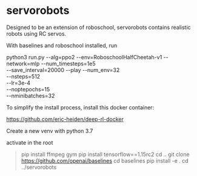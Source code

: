 # servorobots
Designed to be an extension of roboschool, servorobots contains realistic robots using RC servos.

With baselines and roboschool installed, run 

python3 run.py --alg=ppo2 --env=RoboschoolHalfCheetah-v1 --network=mlp --num_timesteps=1e5 \
--save_interval=20000 --play --num_env=32 \
--nsteps=512 \
--lr=3e-4 \
--noptepochs=15 \
--nminibatches=32

To simplify the install process, install this docker container:

https://github.com/eric-heiden/deep-rl-docker


Create a new venv with python 3.7

activate
in the root
>pip install ffmpeg gym
>pip install tensorflow==1.15rc2
>cd ..
>git clone https://github.com/openai/baselines
>cd baselines
>pip install -e .
>cd ../servorobots

